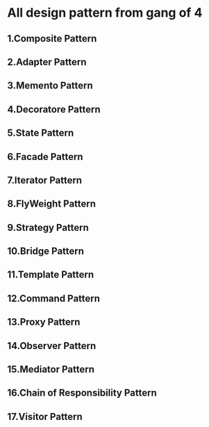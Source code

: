 # All design pattern from gang of 4

## 1.Composite Pattern
## 2.Adapter Pattern
## 3.Memento Pattern
## 4.Decoratore Pattern
## 5.State Pattern
## 6.Facade Pattern
## 7.Iterator Pattern
## 8.FlyWeight Pattern
## 9.Strategy Pattern
## 10.Bridge Pattern
## 11.Template Pattern
## 12.Command Pattern
## 13.Proxy Pattern
## 14.Observer Pattern
## 15.Mediator Pattern
## 16.Chain of Responsibility Pattern
## 17.Visitor Pattern